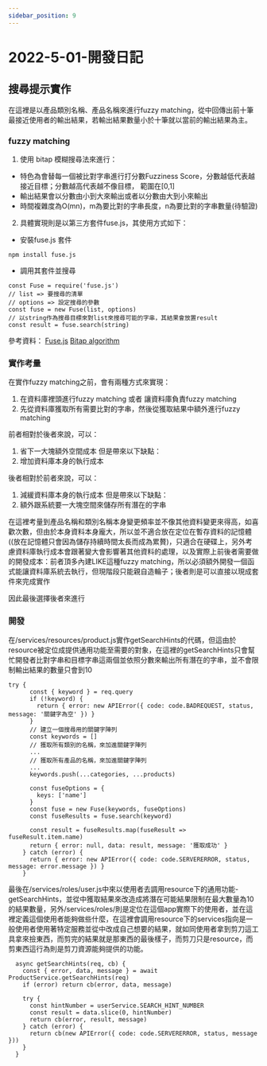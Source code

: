 ```yaml
---
sidebar_position: 9
---
```



# 2022-5-01-開發日記

## 搜尋提示實作
在這裡是以產品類別名稱、產品名稱來進行fuzzy matching，從中回傳出前十筆最接近使用者的輸出結果，若輸出結果數量小於十筆就以當前的輸出結果為主。

### fuzzy matching
1. 使用 bitap 模糊搜尋法來進行：
  - 特色為會替每一個被比對字串進行打分數Fuzziness Score，分數越低代表越接近目標；分數越高代表越不像目標， 範圍在\[0,1\]
  - 輸出結果會以分數由小到大來輸出或者以分數由大到小來輸出
  - 時間複雜度為O(mn)，m為要比對的字串長度，n為要比對的字串數量(待驗證)
2. 具體實現則是以第三方套件fuse.js，其使用方式如下：
  - 安裝fuse.js 套件
  ```
  npm install fuse.js
  ```
  - 調用其套件並搜尋
  ```
  const Fuse = require('fuse.js')
  // list => 要搜尋的清單
  // options => 設定搜尋的參數
  const fuse = new Fuse(list, options)
  // 以string作為搜尋目標來對list來搜尋可能的字串，其結果會放置result
  const result = fuse.search(string)
  ```

參考資料：
[Fuse.js](https://www.npmjs.com/package/fuse.js)
[Bitap algorithm](https://en.wikipedia.org/wiki/Bitap_algorithm)

### 實作考量
在實作fuzzy matching之前，會有兩種方式來實現：
1. 在資料庫裡頭進行fuzzy matching 或者 讓資料庫負責fuzzy matching
2. 先從資料庫獲取所有需要比對的字串，然後從獲取結果中額外進行fuzzy matching

前者相對於後者來說，可以：
1. 省下一大塊額外空間成本
但是帶來以下缺點：
1. 增加資料庫本身的執行成本

後者相對於前者來說，可以：
1. 減緩資料庫本身的執行成本
但是帶來以下缺點：
1. 額外跟系統要一大塊空間來儲存所有潛在的字串

在這裡考量到產品名稱和類別名稱本身變更頻率並不像其他資料變更來得高，如喜歡次數，但由於本身資料本身龐大，所以並不適合放在定位在暫存資料的記憶體((放在記憶體只會因為儲存持續時間太長而成為累贅)，只適合在硬碟上，另外考慮資料庫執行成本會跟著變大會影響著其他資料的處理，以及實際上前後者需要做的開發成本：前者頂多內建LIKE這種fuzzy matching，所以必須額外開發一個函式能讓資料庫系統去執行，但現階段只能親自造輪子；後者則是可以直接以現成套件來完成實作

因此最後選擇後者來進行

### 開發

在/services/resources/product.js實作getSearchHints的代碼，但這由於resource被定位成提供通用功能至需要的對象，在這裡的getSearchHints只會幫忙開發者比對字串和目標字串這兩個並依照分數來輸出所有潛在的字串，並不會限制輸出結果的數量只會到10

```
try {
      const { keyword } = req.query
      if (!keyword) {
        return { error: new APIError({ code: code.BADREQUEST, status, message: '關鍵字為空' }) }
      }
      // 建立一個搜尋用的關鍵字陣列
      const keywords = []
      // 獲取所有類別的名稱，來加進關鍵字陣列
      ...
      // 獲取所有產品的名稱，來加進關鍵字陣列
      ...
      keywords.push(...categories, ...products)

      const fuseOptions = {
        keys: ['name']
      }
      const fuse = new Fuse(keywords, fuseOptions)
      const fuseResults = fuse.search(keyword)

      const result = fuseResults.map(fuseResult => fuseResult.item.name)
      return { error: null, data: result, message: '獲取成功' }
    } catch (error) {
      return { error: new APIError({ code: code.SERVERERROR, status, message: error.message }) }
    }
```

最後在/services/roles/user.js中來以使用者去調用resource下的通用功能-getSearchHints，並從中獲取結果來改造成將潛在可能結果限制在最大數量為10的結果數量，另外/services/roles/則是定位在這個app實際下的使用者，並在這裡定義這個使用者能夠做些什麼，在這裡會調用resource下的services指向是一般使用者使用著特定服務並從中改成自己想要的結果，就如同使用者拿到剪刀這工具拿來撿東西，而剪完的結果就是那東西的最後樣子，而剪刀只是resource，而剪東西這行為則是剪刀資源能夠提供的功能。

```
  async getSearchHints(req, cb) {
    const { error, data, message } = await ProductService.getSearchHints(req)
    if (error) return cb(error, data, message)

    try {
      const hintNumber = userService.SEARCH_HINT_NUMBER
      const result = data.slice(0, hintNumber)
      return cb(error, result, message)
    } catch (error) {
      return cb(new APIError({ code: code.SERVERERROR, status, message }))
    }
  }

```